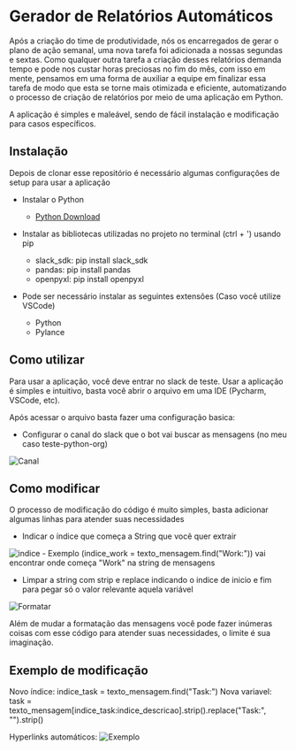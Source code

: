 # Gerador de Relatórios Automáticos  

Após a criação do time de produtividade, nós os encarregados de gerar o plano de ação semanal, uma nova tarefa foi adicionada a nossas segundas e sextas.
Como qualquer outra tarefa a criação desses relatórios demanda tempo e pode nos custar horas preciosas no fim do mês, com isso em mente, pensamos em uma forma de auxiliar a equipe em finalizar essa tarefa de modo que esta se torne mais otimizada e eficiente, automatizando o processo de criação de relatórios por meio de uma aplicação em Python.

A aplicação é simples e maleável, sendo de fácil instalação e modificação para casos específicos.

## Instalação

Depois de clonar esse repositório é necessário algumas configurações de setup para usar a aplicação
- Instalar o Python
  - [Python Download](https://www.python.org/downloads/)   

- Instalar as bibliotecas utilizadas no projeto no terminal (ctrl + ') usando pip
  - slack_sdk: pip install slack_sdk
  - pandas: pip install pandas
  - openpyxl: pip install openpyxl
 
- Pode ser necessário instalar as seguintes extensões (Caso você utilize VSCode)
  - Python
  - Pylance

 ## Como utilizar 
 
Para usar a aplicação, você deve entrar no slack de teste.
Usar a aplicação é simples e intuitivo, basta você abrir o arquivo em uma IDE (Pycharm, VSCode, etc).


Após acessar o arquivo basta fazer uma configuração basica:
 - Configurar o canal do slack que o bot vai buscar as mensagens (no meu caso teste-python-org)
<img src="(src/imgs/Canal.png)" alt="Canal">

## Como modificar

O processo de modificação do código é muito simples, basta adicionar algumas linhas para atender suas necessidades 
 - Indicar o índice que começa a String que você quer extrair
<img src="(src/imgs/indice.png)" alt="indice">
 - Exemplo (indice_work = texto_mensagem.find("Work:")) vai encontrar onde começa "Work" na string de mensagens

  
 - Limpar a string com strip e replace indicando o indice de inicio e fim para pegar só o valor relevante aquela variável
<img src="(src/imgs/formatacao.png)" alt="Formatar">

Além de mudar a formatação das mensagens você pode fazer inúmeras coisas com esse código para atender suas necessidades, o limite é sua imaginação.

## Exemplo de modificação

Novo índice:
indice_task = texto_mensagem.find("Task:")
Nova variavel:
task = texto_mensagem[indice_task:indice_descricao].strip().replace("Task:", "").strip()

Hyperlinks automáticos:
<img src="(src/imgs/modificacao2.png)" alt="Exemplo">
